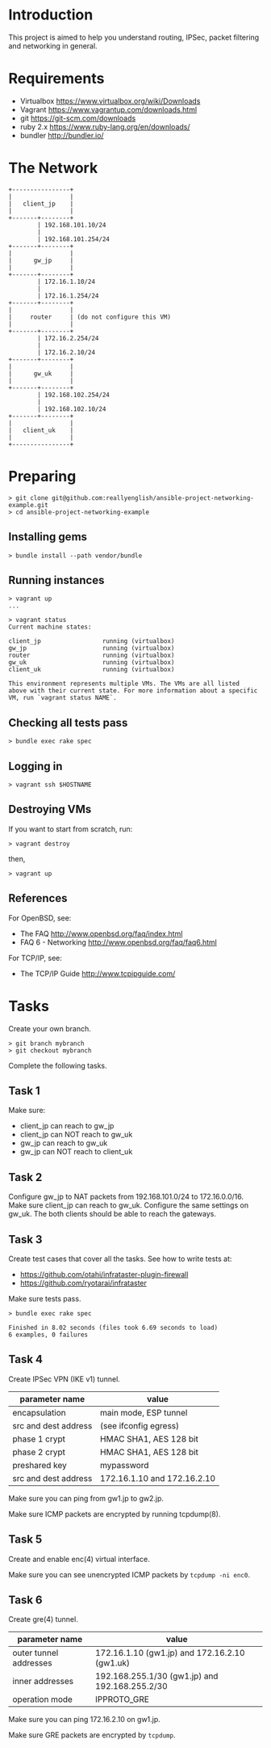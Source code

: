Introduction
============

This project is aimed to help you understand routing, IPSec, packet filtering and networking in general.

Requirements
============

* Virtualbox https://www.virtualbox.org/wiki/Downloads
* Vagrant https://www.vagrantup.com/downloads.html
* git https://git-scm.com/downloads
* ruby 2.x https://www.ruby-lang.org/en/downloads/
* bundler http://bundler.io/

The Network
===========

    +----------------+
    |                |
    |   client_jp    |
    |                |
    +-------+--------+
            | 192.168.101.10/24
            |
            | 192.168.101.254/24
    +-------+--------+
    |                |
    |      gw_jp     |
    |                |
    +-------+--------+
            | 172.16.1.10/24
            |
            | 172.16.1.254/24
    +-------+--------+
    |                |
    |     router     | (do not configure this VM)
    |                |
    +-------+--------+
            | 172.16.2.254/24
            |
            | 172.16.2.10/24
    +-------+--------+
    |                |
    |      gw_uk     |
    |                |
    +-------+--------+
            | 192.168.102.254/24
            |
            | 192.168.102.10/24
    +-------+--------+
    |                |
    |   client_uk    |
    |                |
    +----------------+

Preparing
=========

    > git clone git@github.com:reallyenglish/ansible-project-networking-example.git
    > cd ansible-project-networking-example

Installing gems
---------------

    > bundle install --path vendor/bundle

Running instances
-----------------

    > vagrant up
    ...

    > vagrant status
    Current machine states:

    client_jp                 running (virtualbox)
    gw_jp                     running (virtualbox)
    router                    running (virtualbox)
    gw_uk                     running (virtualbox)
    client_uk                 running (virtualbox)

    This environment represents multiple VMs. The VMs are all listed
    above with their current state. For more information about a specific
    VM, run `vagrant status NAME`.

Checking all tests pass
-----------------------

    > bundle exec rake spec

Logging in
----------

    > vagrant ssh $HOSTNAME

Destroying VMs
--------------

If you want to start from scratch, run:

    > vagrant destroy

then,

    > vagrant up

References
----------

For OpenBSD, see:

* The FAQ http://www.openbsd.org/faq/index.html
* FAQ 6 - Networking http://www.openbsd.org/faq/faq6.html

For TCP/IP, see:

* The TCP/IP Guide http://www.tcpipguide.com/

Tasks
=====

Create your own branch.

    > git branch mybranch
    > git checkout mybranch

Complete the following tasks.

Task 1
------

Make sure:

* client\_jp can reach to gw\_jp
* client\_jp can NOT reach to gw\_uk
* gw\_jp can reach to gw\_uk
* gw\_jp can NOT reach to client\_uk

Task 2
------

Configure gw\_jp to NAT packets from 192.168.101.0/24 to 172.16.0.0/16. Make sure client\_jp can reach to gw\_uk. Configure the same settings on gw\_uk. The both clients should be able to reach the gateways.

Task 3
------

Create test cases that cover all the tasks. See how to write tests at:

* https://github.com/otahi/infrataster-plugin-firewall
* https://github.com/ryotarai/infrataster

Make sure tests pass.

    > bundle exec rake spec

    Finished in 8.02 seconds (files took 6.69 seconds to load)
    6 examples, 0 failures

Task 4
------

Create IPSec VPN (IKE v1) tunnel.

| parameter name | value       |
|----------------|-------------|
| encapsulation        | main mode, ESP tunnel |
| src and dest address | (see ifconfig egress) |
| phase 1 crypt        | HMAC SHA1, AES 128 bit |
| phase 2 crypt        | HMAC SHA1, AES 128 bit |
| preshared key        | mypassword |
| src and dest address | 172.16.1.10 and 172.16.2.10 |

Make sure you can ping from gw1.jp to gw2.jp.

Make sure ICMP packets are encrypted by running tcpdump(8).

Task 5
------

Create and enable enc(4) virtual interface.

Make sure you can see unencrypted ICMP packets by `tcpdump -ni enc0`.

Task 6
------

Create gre(4) tunnel.

| parameter name | value |
|----------------|-------|
| outer tunnel addresses | 172.16.1.10 (gw1.jp) and 172.16.2.10 (gw1.uk) | 
| inner addresses | 192.168.255.1/30 (gw1.jp) and 192.168.255.2/30 |
| operation mode | IPPROTO\_GRE |

Make sure you can ping 172.16.2.10 on gw1.jp.

Make sure GRE packets are encrypted by `tcpdump`.
